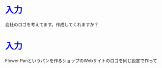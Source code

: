 # <span style="color:blue">入力</span>
会社のロゴを考えてます。作成してくれますか？


# <span style="color:blue">入力</span>
Flower Panというパンを作るショップのWebサイトのロゴを同じ設定で作って
